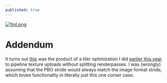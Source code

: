 ```yaml
---
published: true
---
```

[![fml.png]({{site.url}}/assets/fml.png)]({{site.url}}/assets/fml.png)

# Addendum
It turns out [this](https://gitlab.freedesktop.org/mesa/mesa/-/issues/9589) was the product of a tiler optimization I did [earlier this year](https://gitlab.freedesktop.org/mesa/mesa/-/merge_requests/21801) to pipeline texture uploads without splitting renderpasses. I was (wrongly) assuming that the PBO stride would always match the image format stride, which broke functionality in literally just this one corner case.